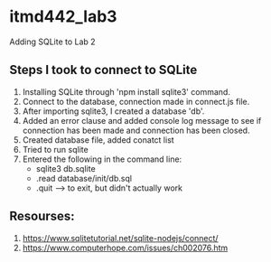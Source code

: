 # itmd442_lab3
Adding SQLite to Lab 2

## Steps I took to connect to SQLite
1. Installing SQLite through 'npm install sqlite3' command.
2. Connect to the database, connection made in connect.js file.
3. After importing sqlite3, I created a database 'db'.
4. Added an error clause and added console log message to see if connection has been made and connection has been closed.
5. Created database file, added conatct list
6. Tried to run sqlite
7. Entered the following in the command line:
    - sqlite3 db.sqlite
    - .read database/init/db.sql
    - .quit --> to exit, but didn't actually work

## Resourses:
1. https://www.sqlitetutorial.net/sqlite-nodejs/connect/
2. https://www.computerhope.com/issues/ch002076.htm



